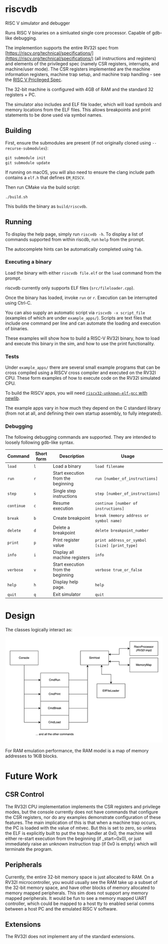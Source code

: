 # riscvdb
RISC V simulator and debugger

Runs RISC V binaries on a simluated single core processor. Capable of gdb-like debugging.

The implemention supports the entire RV32I spec from [https://riscv.org/technical/specifications/](https://riscv.org/technical/specifications/) (all instructions and registers) and elements of the privileged spec (namely CSR registers, interrupts, and machine/user mode). The CSR registers implemented are the machine information registers, machine trap setup, and machine traip handling - see the [RISC V Pricileged Spec](https://riscv.org/technical/specifications/).

The 32-bit machine is configured with 4GB of RAM and the standard 32 registers + PC.

The simulator also includes and ELF file loader, which will load symbols and memory locations from the ELF files. This allows breakpoints and print statements to be done used via symbol names.

## Building

First, ensure the submodules are present (if not originally cloned using `--recurse-submodules`):

```
git submodule init
git submodule update
```

If running on macOS, you will also need to ensure the clang include path contains a `elf.h` that defines `EM_RISCV`.

Then run CMake via the build script:
```
./build.sh
```

This builds the binary as `build/riscvdb`.

## Running

To display the help page, simply run `riscvdb -h`. To display a list of commands supported from within riscdb, run `help` from the prompt.

The autocomplete hints can be automatically completed using `Tab`.

### Executing a binary

Load the binary with either `riscvdb file.elf` or the `load` command from the prompt.

riscvdb currently only supports ELF files (`src/fileloader.cpp`).

Once the binary has loaded, invoke `run` or `r`. Execution can be interrupted using Ctrl-C.

You can also supply an automatic script via `riscvdb -x script_file` (examples of which are under `example_apps/`). Scripts are text files that include one command per line and can automate the loading and execution of binaries.

These examples will show how to build a RISC-V RV32I binary, how to load and execute this binary in the sim, and how to use the print functionality.

### Tests

Under `example_apps/` there are several small example programs that can be cross compiled using a RISCV cross compiler and executed on the RV32I CPU. These form examples of how to execute code on the RV32I simulated CPU.

To build the RISCV apps, you will need [`riscv32-unknown-elf-gcc` with newlib](https://github.com/riscv-collab/riscv-gnu-toolchain?tab=readme-ov-file#installation-newlib).

The example apps vary in how much they depend on the C standard library (from not at all, and defining their own startup assembly, to fully integrated).

### Debugging

The following debugging commands are supported. They are intended to loosely following gdb-like syntax.

| Command | Short form | Description | Usage |
| ------- | ---------- | ----------- | ----- |
| `load` | `l` | Load a binary | `load filename` |
| `run` | `r` | Start execution from the beginning | `run [number_of_instructions]` |
| `step` | `s` | Single step instructions | `step [number_of_instructions]` |
| `continue` | `c` | Resume execution | `continue [number of instructions]` |
| `break` | `b` | Create breakpoint | `break (memory address or symbol name)` |
| `delete` | `d` | Delete a breakpoint | `delete breakpoint_number` |
| `print` | `p` | Print register value | `print address_or_symbol [size] [print_type]` |
| `info` | `i` | Display all machine registers | `info` |
| `verbose` | `v` | Start execution from the beginning | `verbose true_or_false` |
| `help` | `h` | Display help page. | `help` |
| `quit` | `q` | Exit simulator | `quit` |

# Design

The classes logically interact as:

![Class Diagram](doc/classes.png)

For RAM emulation performance, the RAM model is a map of memory addresses to 1KiB blocks.

# Future Work
## CSR Control
The RV32I CPU implementation implements the CSR registers and privilege modes, but the console currently does not have commands that configure the CSR registers, nor do any examples demonstrate configuration of these features. The main implication of this is that when a machine trap occurs, the PC is loaded with the value of mtvec. But this is set to zero, so unless the ELF is explicitly built to put the trap handler at 0x0, the machine will either re-start execution from the beginning (if \_start=0x0), or just immediately raise an unknown instruction trap (if 0x0 is empty) which will terminate the program.

## Peripherals
Currently, the entire 32-bit memory space is just allocated to RAM. On a RV32I microcontroller, you would usually see the RAM take up a subset of the 32-bit memory space, and have other blocks of memory allocated to memory mapped peripherals. This sim does not support any memory mapped peripherals. It would be fun to see a memory mapped UART controller, which could be mapped to a host tty to enabled serial comms between a host PC and the emulated RISC V software.

## Extensions
The RV32I does not implement any of the standard extensions.
